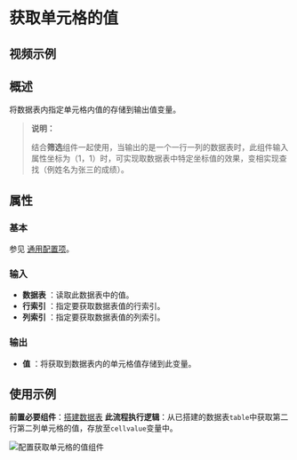 # 获取单元格的值

## 视频示例

## 概述

将数据表内指定单元格内值的存储到输出值变量。

>**说明：**
>
>结合**筛选**组件一起使用，当输出的是一个一行一列的数据表时，此组件输入属性坐标为（1，1）时，可实现取数据表中特定坐标值的效果，变相实现查找（例姓名为张三的成绩）。

## 属性

### 基本

参见 [通用配置项](../Appendix/CommonConfigurationItems.md)。

### 输入

- **数据表** ：读取此数据表中的值。
- **行索引** ：指定要获取数据表值的行索引。
- **列索引** ：指定要获取数据表值的列索引。

### 输出

- **值** ：将获取到数据表内的单元格值存储到此变量。

## 使用示例

**前置必要组件**：[搭建数据表](../DataTable/BuildDataTable.md)
**此流程执行逻辑**：从已搭建的数据表`table`中获取第二行第二列单元格的值，存放至`cellvalue`变量中。

![配置获取单元格的值组件](https://docimages.blob.core.chinacloudapi.cn/images/Activities/GetValueDataTable20201229.png)
